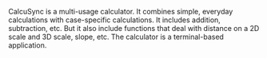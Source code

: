 CalcuSync is a multi-usage calculator. It combines simple, everyday calculations with case-specific calculations. It includes addition, subtraction, etc. But it also include functions that deal with distance on a 2D scale and 3D scale, slope, etc. The calculator is a terminal-based application.
